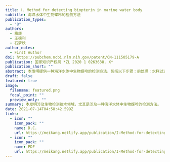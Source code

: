 ```yaml
---
title: Ⅰ. Method for detecting biopterin in marine water body
subtitle: 海洋水体中生物蝶呤的检测方法
publication_types:
  - "8"
authors:
  - 梅康
  - 王德利
  - 石梦秋
author_notes:
  - First Author
doi: https://pubchem.ncbi.nlm.nih.gov/patent/CN-111505179-A
publication: 国家知识产权局 *ZL 2020 1 0263638. X*
publication_short: ""
abstract: 本发明提供一种海洋水体中生物蝶呤的检测方法，包括以下步骤：前处理：水样过滤后  弃滤液，取颗粒物并加入细胞裂解液破碎，得到溶出液；调节所述溶出液的pH，萃取后得到  含有生物蝶呤的水相；2）用反相高效液相色谱对所述含生物蝶呤的水相进行检测；其中，反  相高效液相色谱采用等度洗脱，流动相为甲醇和水。本发明实施例所提供的海洋水体中生物  蝶呤含量的检测方法通过特定条件的前处理，有效提升检测灵敏度，使检测限进一步缩小，  能够适应海洋水体含量较低的现状，具有较高的精准性，对于揭示生物蝶呤在海洋浮游生物  中尤其是微型生物生命活动的调控过程、加强对海洋化学的理解具有重要意义。
draft: false
featured: true
image:
  filename: featured.png
  focal_point: ""
  preview_only: ""
summary: 本发明涉及生物检测技术领域，尤其是涉及一种海洋水体中生物蝶呤的检测方法。
date: 2021-07-14T04:58:42.599Z
links:
  - icon: ""
    icon_pack: ""
    name: D.C.
    url: https://meikang.netlify.app/publication/I-Method-for-detecting-biopterin-in-marine-water-body/Patent-2021-meikang.pdf
  - icon: ""
    icon_pack: ""
    name: PDF
    url: https://meikang.netlify.app/publication/I-Method-for-detecting-biopterin-in-marine-water-body/Patent.pdf
---
```

